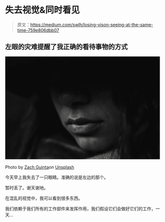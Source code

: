 # 失去视觉&同时看见

> 原文：<https://medium.com/swlh/losing-vison-seeing-at-the-same-time-759e806dbb07>

## 左眼的灾难提醒了我正确的看待事物的方式

![](img/5ccbe9cce603b9e8b77db5ee9c819c9b.png)

Photo by [Zach Guinta](https://unsplash.com/photos/MCfA4jDiDbY?utm_source=unsplash&utm_medium=referral&utm_content=creditCopyText)on [Unsplash](https://unsplash.com/search/photos/vision-loss?utm_source=unsplash&utm_medium=referral&utm_content=creditCopyText)

今天早上我失去了一只眼睛。准确的说是左边的那个。

暂时丢了。谢天谢地。

在混乱的视觉中，我可以看到很多东西。

我们依赖于我们所有的工作部件来发挥作用，我们假设它们会做好它们的工作，一天…